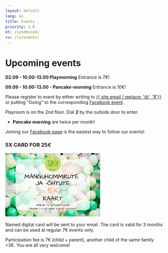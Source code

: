 ```yaml
---
layout: default
lang: en
title: Events
priority: 1.0
et: /syndmused/
ru: /ru/events/
---
```

# Upcoming events
**02.09 - 10.00-13.00 Playmorning** 
Entrance is 7€!

**09.09 - 10.00-13.00 - Pancake-morning** 
Entrance is 10€!



Please register to event by either writing to [{{ site.email | replace: '@', '$'}}](mailto) or putting "Going" to the corresponding [Facebook event](https://www.facebook.com/pg/Torelamangutuba/events/).

Playroom is on the 2nd floor. Dial **2** by the outside door to enter. 


 * **Pancake morning** are twice per month!

Joining our [Facebook page](https://www.facebook.com/Torelamangutuba/events/) is the easiest way to follow our events! 

### 5X CARD FOR 25€

<img alt="5x card" src="../../syndmused/5x-kaart.png" height="200">

Named digital card will be sent to your email. The card is valid for 3 months and can be used at regular 7€ events only.

Participation fee is 7€ (child + parent), another child of the same family +3€. You are all very welcome!







